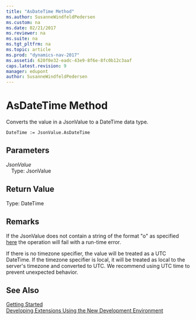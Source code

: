 ```yaml
---
title: "AsDateTime Method"
ms.author: SusanneWindfeldPedersen
ms.custom: na
ms.date: 02/21/2017
ms.reviewer: na
ms.suite: na
ms.tgt_pltfrm: na
ms.topic: article
ms.prod: "dynamics-nav-2017"
ms.assetid: 620f0e32-eadc-43e9-8f6e-8fc0b12c3aaf
caps.latest.revision: 9
manager: edupont
author: SusanneWindfeldPedersen
---
```


# AsDateTime Method

Converts the value in a JsonValue to a DateTime data type.

```
DateTime := JsonValue.AsDateTime
```

## Parameters
*JsonValue*  
&emsp;Type: JsonValue

## Return Value
Type: DateTime

## Remarks
If the JsonValue does not contain a string of the format "o" as specified [here](https://msdn.microsoft.com/en-us/library/az4se3k1(v=vs.110).aspx) the operation will fail with a run-time error.

If there is no timezone specifier, the value will be treated as a UTC DateTime. If the timezone specifier is local, it will be treated as local to the server's timezone and converted to UTC. We recommend using UTC time to prevent unexpected behavior.

## See Also
[Getting Started](devenv-get-started.md)  
[Developing Extensions Using the New Development Environment](devenv-dev-overview.md)

